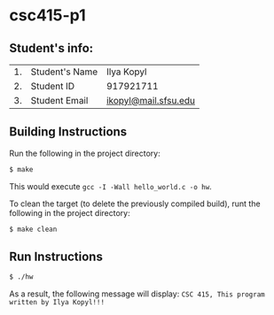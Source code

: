 # csc415-p1

## Student's info:
 
 ||||
 | ------------- |-------------| -----|
 | 1. | Student's Name | Ilya Kopyl |
 | 2. | Student ID | 917921711 |
 | 3. | Student Email | ikopyl@mail.sfsu.edu |

## Building Instructions
Run the following in the project directory:
```bash
$ make
```
This would execute `gcc -I -Wall hello_world.c -o hw`.

To clean the target (to delete the previously compiled build), runt the following in the project directory:
```bash
$ make clean
```

## Run Instructions
```bash
$ ./hw
```

As a result, the following message will display: `CSC 415, This program written by Ilya Kopyl!!!`